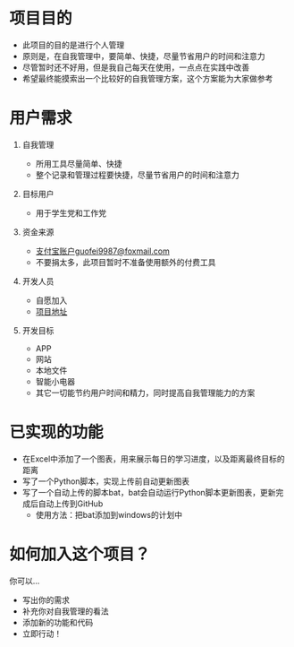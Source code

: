 # 项目目的
- 此项目的目的是进行个人管理
- 原则是，在自我管理中，要简单、快捷，尽量节省用户的时间和注意力
- 尽管暂时还不好用，但是我自己每天在使用，一点点在实践中改善
- 希望最终能摸索出一个比较好的自我管理方案，这个方案能为大家做参考  

# 用户需求

1. 自我管理
   - 所用工具尽量简单、快捷
   - 整个记录和管理过程要快捷，尽量节省用户的时间和注意力

2. 目标用户
   - 用于学生党和工作党

3. 资金来源
   - 支付宝账户guofei9987@foxmail.com
   - 不要捐太多，此项目暂时不准备使用额外的付费工具

4. 开发人员
   - 自愿加入
   - [项目地址](https://github.com/guofei9987/plans)
   
5. 开发目标
   - APP
   - 网站
   - 本地文件
   - 智能小电器
   - 其它一切能节约用户时间和精力，同时提高自我管理能力的方案  

# 已实现的功能

- 在Excel中添加了一个图表，用来展示每日的学习进度，以及距离最终目标的距离
- 写了一个Python脚本，实现上传前自动更新图表
- 写了一个自动上传的脚本bat，bat会自动运行Python脚本更新图表，更新完成后自动上传到GitHub
    - 使用方法：把bat添加到windows的计划中

# 如何加入这个项目？
你可以...
- 写出你的需求
- 补充你对自我管理的看法
- 添加新的功能和代码
- 立即行动！

